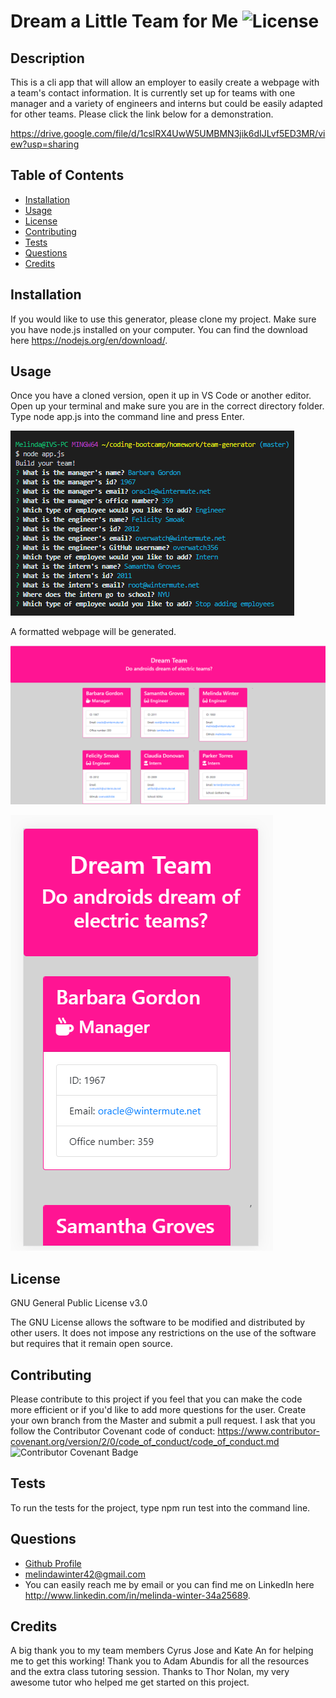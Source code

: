 # Dream a Little Team for Me ![License](https://img.shields.io/badge/License-GPLv3-blue.svg)

## Description

This is a cli app that will allow an employer to easily create a webpage with a team's contact information. It is currently set up for teams with one manager and a variety of engineers and interns but could be easily adapted for other teams. Please click the link below for a demonstration.

<https://drive.google.com/file/d/1cslRX4UwW5UMBMN3jik6dIJLvf5ED3MR/view?usp=sharing>

## Table of Contents

- [Installation](#installation)
- [Usage](#usage)
- [License](#license)
- [Contributing](#contributing)
- [Tests](#tests)
- [Questions](#questions)
- [Credits](#credits)

## Installation

If you would like to use this generator, please clone my project. Make sure you have node.js installed on your computer. You can find the download here <https://nodejs.org/en/download/>.

## Usage

Once you have a cloned version, open it up in VS Code or another editor. Open up your terminal and make sure you are in the correct directory folder. Type node app.js into the command line and press Enter.

![Command line](images/cli-1.png)

A formatted webpage will be generated.

![HTML](images/html-1.png)

![Responsive HTML](images/html-responsive.png)

## License

GNU General Public License v3.0

The GNU License allows the software to be modified and distributed by other users. It does not impose any restrictions on the use of the software but requires that it remain open source.

## Contributing

Please contribute to this project if you feel that you can make the code more efficient or if you'd like to add more questions for the user. Create your own branch from the Master and submit a pull request. I ask that you follow the Contributor Covenant code of conduct: <https://www.contributor-covenant.org/version/2/0/code_of_conduct/code_of_conduct.md> ![Contributor Covenant Badge](https://img.shields.io/badge/Contributor%20Covenant-v2.0%20adopted-ff69b4.svg)

## Tests

To run the tests for the project, type npm run test into the command line.

## Questions

- [Github Profile](https://github.com/melindawinter)
- melindawinter42@gmail.com
- You can easily reach me by email or you can find me on LinkedIn here <http://www.linkedin.com/in/melinda-winter-34a25689>.

## Credits

A big thank you to my team members Cyrus Jose and Kate An for helping me to get this working! Thank you to Adam Abundis for all the resources and the extra class tutoring session. Thanks to Thor Nolan, my very awesome tutor who helped me get started on this project.
